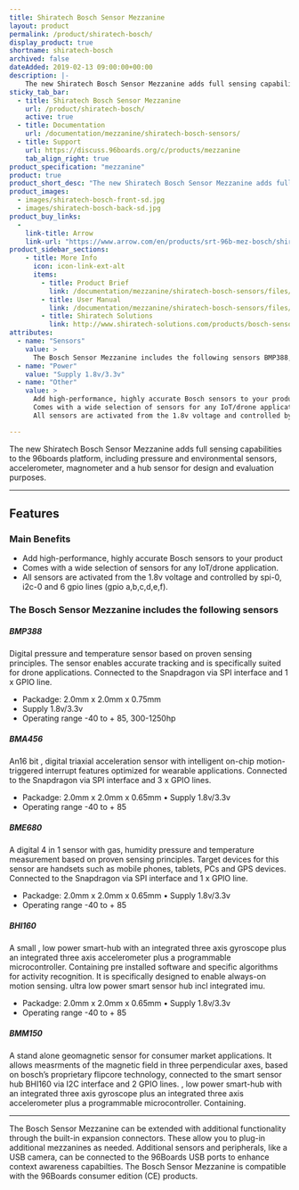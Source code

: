```yaml
---
title: Shiratech Bosch Sensor Mezzanine
layout: product
permalink: /product/shiratech-bosch/
display_product: true
shortname: shiratech-bosch
archived: false
dateAdded: 2019-02-13 09:00:00+00:00
description: |-
    The new Shiratech Bosch Sensor Mezzanine adds full sensing capabilities to the 96boards platform, including pressure and environmental sensors, accelerometer, magnometer and a hub sensor for design and evaluation purposes.
sticky_tab_bar:
  - title: Shiratech Bosch Sensor Mezzanine
    url: /product/shiratech-bosch/
    active: true
  - title: Documentation
    url: /documentation/mezzanine/shiratech-bosch-sensors/
  - title: Support
    url: https://discuss.96boards.org/c/products/mezzanine
    tab_align_right: true
product_specification: "mezzanine"
product: true
product_short_desc: "The new Shiratech Bosch Sensor Mezzanine adds full sensing capabilities to the 96boards platform, including pressure and environmental sensors, accelerometer, magnometer and a hub sensor for design and evaluation purposes."
product_images:
  - images/shiratech-bosch-front-sd.jpg
  - images/shiratech-bosch-back-sd.jpg
product_buy_links:
  -
    link-title: Arrow
    link-url: "https://www.arrow.com/en/products/srt-96b-mez-bosch/shiratech"
product_sidebar_sections:
    - title: More Info
      icon: icon-link-ext-alt
      items:
        - title: Product Brief
          link: /documentation/mezzanine/shiratech-bosch-sensors/files/shiratech-bosch-sensors-quick-start.pdf
        - title: User Manual
          link: /documentation/mezzanine/shiratech-bosch-sensors/files/shiratech-bosch-sensors-user-manual.pdf
        - title: Shiratech Solutions
          link: http://www.shiratech-solutions.com/products/bosch-sensor/
attributes:
  - name: "Sensors"
    value: >
      The Bosch Sensor Mezzanine includes the following sensors BMP388, BMA456, BME680, BHI160 and BMM150
  - name: "Power"
    value: "Supply 1.8v/3.3v"
  - name: "Other"
    value: >
      Add high-performance, highly accurate Bosch sensors to your product
      Comes with a wide selection of sensors for any IoT/drone application.
      All sensors are activated from the 1.8v voltage and controlled by spi-0, i2c-0 and 6 gpio lines (gpio a,b,c,d,e,f).

---
```

The new Shiratech Bosch Sensor Mezzanine adds full sensing capabilities to the 96boards platform, including pressure and environmental sensors, accelerometer, magnometer and a hub sensor for design and evaluation purposes.

***

## Features

### Main Benefits

- Add high-performance, highly accurate Bosch sensors to your product
- Comes with a wide selection of sensors for any IoT/drone application.
- All sensors are activated from the 1.8v voltage and controlled by spi-0, i2c-0 and 6 gpio lines (gpio a,b,c,d,e,f).

### The Bosch Sensor Mezzanine includes the following sensors

##### BMP388

Digital pressure and temperature sensor based on proven sensing principles. The sensor enables accurate tracking and is specifically suited for drone applications. Connected to the Snapdragon via SPI interface and 1 x GPIO line.

- Packadge: 2.0mm x 2.0mm x 0.75mm
- Supply 1.8v/3.3v
- Operating range -40 to + 85, 300-1250hp

##### BMA456

An16 bit , digital triaxial acceleration sensor with intelligent on-chip motion-triggered interrupt features optimized for wearable applications. Connected to the Snapdragon via SPI interface and 3 x GPIO lines.

- Packadge: 2.0mm x 2.0mm x 0.65mm • Supply 1.8v/3.3v
- Operating range -40 to + 85

##### BME680

A digital 4 in 1 sensor with gas, humidity pressure and temperature measurement based on proven sensing principles. Target devices for this sensor are handsets such as mobile phones, tablets, PCs and GPS devices. Connected to the Snapdragon via SPI interface and 1 x GPIO line.

- Packadge: 2.0mm x 2.0mm x 0.65mm • Supply 1.8v/3.3v
- Operating range -40 to + 85

##### BHI160

A small , low power smart-hub with an integrated three axis gyroscope plus an integrated three axis accelerometer plus a programmable microcontroller. Containing pre installed software and specific algorithms for activity recognition. It is specifically designed to enable always-on motion sensing. ultra low power smart sensor hub incl integrated imu.

- Packadge: 2.0mm x 2.0mm x 0.65mm • Supply 1.8v/3.3v
- Operating range -40 to + 85

##### BMM150

A stand alone geomagnetic sensor for consumer market applications. It allows measrments of the magnetic field in three perpendicular axes, based on bosch’s proprietary flipcore technology, connected to the smart sensor hub BHI160 via I2C interface and 2 GPIO lines. , low power smart-hub with an integrated three axis gyroscope plus an integrated three axis accelerometer plus a programmable microcontroller. Containing.

***

The Bosch Sensor Mezzanine can be extended with additional functionality through the built-in expansion connectors. These allow you to plug-in additional mezzanines as needed. Additional sensors and peripherals, like a USB camera,
can be connected to the 96Boards USB ports to enhance context awareness capabilties. The Bosch Sensor Mezzanine is compatible with the 96Boards consumer edition (CE) products.
